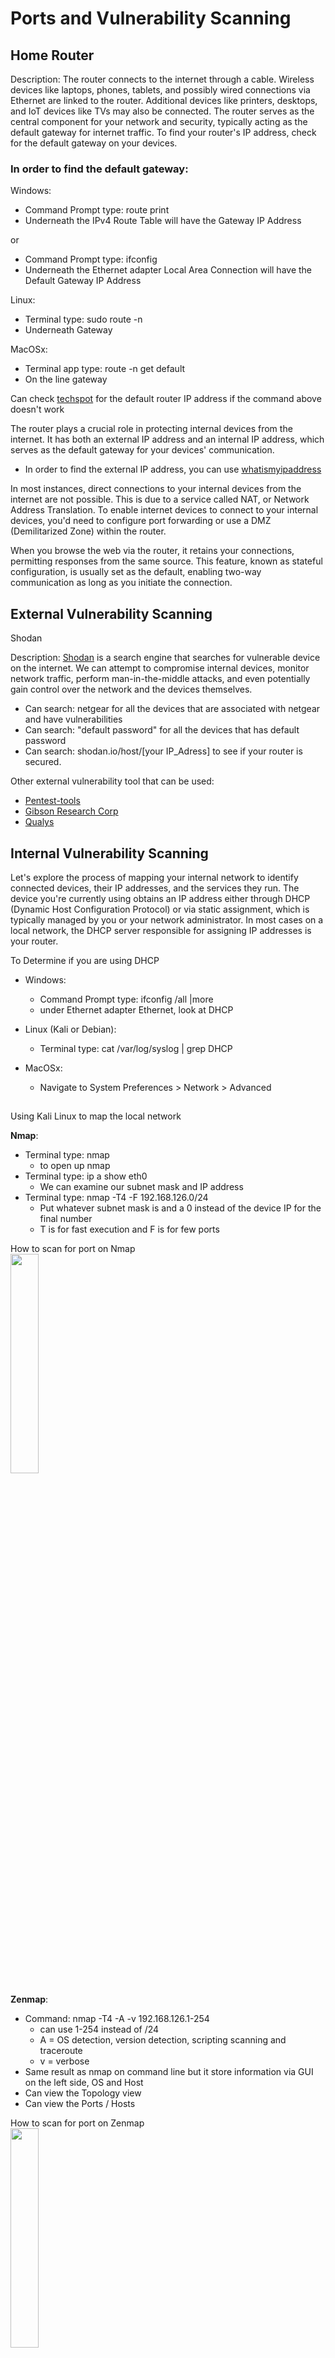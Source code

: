 # Ports and Vulnerability Scanning

<h2>Home Router</h2>

Description: The router connects to the internet through a cable. Wireless devices like laptops, phones, tablets, and possibly wired connections via Ethernet are linked to the router. Additional devices like printers, desktops, and IoT devices like TVs may also be connected. The router serves as the central component for your network and security, typically acting as the default gateway for internet traffic. To find your router's IP address, check for the default gateway on your devices.

<h3> In order to find the default gateway: </h3>

Windows:
  - Command Prompt type: route print
  - Underneath the IPv4 Route Table will have the Gateway IP Address

or
  - Command Prompt type: ifconfig
  - Underneath the Ethernet adapter Local Area Connection will have the Default Gateway IP Address

Linux:
  - Terminal type: sudo route -n
  - Underneath Gateway

MacOSx:
  - Terminal app type: route -n get default
  - On the line gateway

Can check [techspot](https://www.techspot.com/guides/287-default-router-ip-addresses/) for the default router IP address if the command above doesn't work

The router plays a crucial role in protecting internal devices from the internet. It has both an external IP address and an internal IP address, which serves as the default gateway for your devices' communication.
  - In order to find the external IP address, you can use [whatismyipaddress](https://whatismyipaddress.com/)

In most instances, direct connections to your internal devices from the internet are not possible. This is due to a service called NAT, or Network Address Translation. To enable internet devices to connect to your internal devices, you'd need to configure port forwarding or use a DMZ (Demilitarized Zone) within the router.


When you browse the web via the router, it retains your connections, permitting responses from the same source. This feature, known as stateful configuration, is usually set as the default, enabling two-way communication as long as you initiate the connection.

<h2></h2>

<h2>External Vulnerability Scanning</h2>

Shodan

Description: [Shodan](https://www.shodan.io/) is a search engine that searches for vulnerable device on the internet. We can attempt to compromise internal devices, monitor network traffic, perform man-in-the-middle attacks, and even potentially gain control over the network and the devices themselves.

  - Can search: netgear for all the devices that are associated with netgear and have vulnerabilities
  - Can search: "default password" for all the devices that has default password
  - Can search: shodan.io/host/[your IP_Adress] to see if your router is secured.

Other external vulnerability tool that can be used:
  
  - [Pentest-tools](https://pentest-tools.com/)
  - [Gibson Research Corp](https://www.grc.com/shieldsup)
  - [Qualys](https://www.qualys.com/community-edition/#/freescan)

<h2></h2>

<h2>Internal Vulnerability Scanning</h2>


Let's explore the process of mapping your internal network to identify connected devices, their IP addresses, and the services they run. The device you're currently using obtains an IP address either through DHCP (Dynamic Host Configuration Protocol) or via static assignment, which is typically managed by you or your network administrator. In most cases on a local network, the DHCP server responsible for assigning IP addresses is your router.

To Determine if you are using DHCP 

- Windows:
  - Command Prompt type: ifconfig /all |more
  - under Ethernet adapter Ethernet, look at DHCP

- Linux (Kali or Debian):
  - Terminal type: cat /var/log/syslog | grep DHCP

- MacOSx:
  - Navigate to System Preferences > Network > Advanced
 
<h2></h2>

Using Kali Linux to map the local network

**Nmap**:
  - Terminal type: nmap
    - to open up nmap
  - Terminal type: ip a show eth0
    - We can examine our subnet mask and IP address
  - Terminal type: nmap -T4 -F 192.168.126.0/24
    - Put whatever subnet mask is and a 0 instead of the device IP for the final number
    - T is for fast execution and F is for few ports

<p align="left">
How to scan for port on Nmap <br/>
<img src="https://i.imgur.com/1DxnVFn.png" height="30%" width="30%" alt=""/>
<br />

**Zenmap**:
  - Command: nmap -T4 -A -v 192.168.126.1-254
    - can use 1-254 instead of /24
    - A = OS detection, version detection, scripting scanning and traceroute
    - v = verbose
  - Same result as nmap on command line but it store information via GUI on the left side, OS and Host
  - Can view the Topology view 
  - Can view the Ports / Hosts
 
<p align="left">
How to scan for port on Zenmap <br/>
<img src="https://i.imgur.com/ltOoKhc.png" height="30%" width="30%" alt=""/>
<br />

<p align="left">
Zenmap Topology view <br/>
<img src="https://i.imgur.com/MAkghBD.png" height="30%" width="30%" alt=""/>
<br />

<p align="left">
Zenmap Ports / Hosts view <br/>
<img src="https://i.imgur.com/ra6RBVS.png" height="30%" width="30%" alt=""/>
<br />

Other internal vulnerability tool that can be used
  - [OpenVAS](https://www.openvas.org/)
  - [Tenable Nessus](https://www.tenable.com/products/nessus/nessus-essentials)
  - [Qualys](https://www.qualys.com/community-edition/#/freescan)
  - [Metasploitable](https://sourceforge.net/projects/metasploitable/files/Metasploitable2/)

